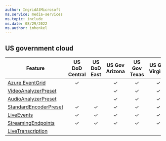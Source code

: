```yaml
---
author: IngridAtMicrosoft
ms.service: media-services
ms.topic: include
ms.date: 08/29/2022
ms.author: inhenkel
---
```


<!--Feature availability in region-->

## US government cloud

| Feature |  US DoD Central | US DoD East | US Gov Arizona | US Gov Texas | US Gov Virginia |
| ------- |  :------------: | :---------: | :------------: | :----------: | :-------------: |
| [Azure EventGrid](../monitoring/reacting-to-media-services-events.md) |&#10003;|<!--DoD East -->|&#10003;|&#10003;|&#10003;|
| [VideoAnalyzerPreset](../analyze-video-audio-files-concept.md)        |<!--DoD Central -->|<!--DoD East -->|&#10003;|&#10003;|&#10003;|
| [AudioAnalyzerPreset](../analyze-video-audio-files-concept.md)        |<!--DoD Central -->|<!--DoD East -->|&#10003;|&#10003;|&#10003;|
| [StandardEncoderPreset](../encode-concept.md)                         |&#10003;|&#10003;|&#10003;|&#10003;|&#10003;|
| [LiveEvents](../stream-live-streaming-concept.md)                     |&#10003;|&#10003;|&#10003;|&#10003;|&#10003;|
| [StreamingEndpoints](../stream-streaming-endpoint-concept.md)         |&#10003;|&#10003;|&#10003;|&#10003;|&#10003;|
| [LiveTranscription](../live-event-live-transcription-how-to.md)       |<!--DoD Central --> |<!--DoD East -->|<!--Gov Arizona-->|<!--Gov Texas-->|<!--Gov Virginia-->|
